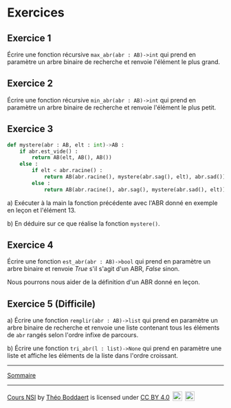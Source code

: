 # Exercices

## Exercice 1

Écrire une fonction récursive `max_abr(abr : AB)->int` qui prend en paramètre un arbre binaire de recherche et renvoie l'élément le plus grand.

## Exercice 2

Écrire une fonction récursive `min_abr(abr : AB)->int` qui prend en paramètre un arbre binaire de recherche et renvoie l'élément le plus petit.

## Exercice 3

```python
def mystere(abr : AB, elt : int)->AB :
    if abr.est_vide() :
        return AB(elt, AB(), AB())
    else :
        if elt < abr.racine() :
            return AB(abr.racine(), mystere(abr.sag(), elt), abr.sad())
        else :
            return AB(abr.racine(), abr.sag(), mystere(abr.sad(), elt))
```

a) Exécuter à la main la fonction précédente avec l'ABR donné en exemple en leçon et l'élément $13$.

b) En déduire sur ce que réalise la fonction `mystere()`.

## Exercice 4

Écrire une fonction `est_abr(abr : AB)->bool` qui prend en paramètre un arbre binaire et renvoie $True$ s'il s'agit d'un ABR, $False$ sinon.

Nous pourrons nous aider de la définition d'un ABR donné en leçon.

## Exercice 5 (Difficile)

a) Écrire une fonction `remplir(abr : AB)->list` qui prend en paramètre un arbre binaire de recherche et renvoie une liste contenant tous les éléments de `abr` rangés selon l'ordre infixe de parcours.

b) Écrire une fonction `tri_abr(l : list)->None` qui prend en paramètre une liste et affiche les éléments de la liste dans l'ordre croissant.

__________________

[Sommaire](./../../../README.md)

___________

<p xmlns:cc="http://creativecommons.org/ns#" xmlns:dct="http://purl.org/dc/terms/"><a property="dct:title" rel="cc:attributionURL" href="https://github.com/boddaert/nsi">Cours NSI</a> by <a rel="cc:attributionURL dct:creator" property="cc:attributionName" href="https://github.com/boddaert">Théo Boddaert</a> is licensed under <a href="https://creativecommons.org/licenses/by/4.0/?ref=chooser-v1" target="_blank" rel="license noopener noreferrer" style="display:inline-block;">CC BY 4.0</a>  <img style="height:22px!important;margin-left:3px;vertical-align:text-bottom;" src="https://mirrors.creativecommons.org/presskit/icons/cc.svg?ref=chooser-v1" alt="">  <img style="height:22px!important;margin-left:3px;vertical-align:text-bottom;" src="https://mirrors.creativecommons.org/presskit/icons/by.svg?ref=chooser-v1" alt=""></p> 



